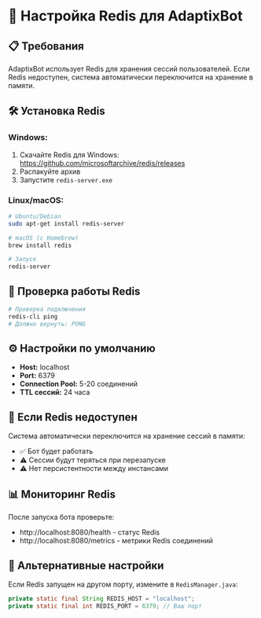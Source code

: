 # 🚀 Настройка Redis для AdaptixBot

## 📋 **Требования**

AdaptixBot использует Redis для хранения сессий пользователей. Если Redis недоступен, система автоматически переключится на хранение в памяти.

## 🛠️ **Установка Redis**

### Windows:
1. Скачайте Redis для Windows: https://github.com/microsoftarchive/redis/releases
2. Распакуйте архив
3. Запустите `redis-server.exe`

### Linux/macOS:
```bash
# Ubuntu/Debian
sudo apt-get install redis-server

# macOS (с Homebrew)
brew install redis

# Запуск
redis-server
```

## 🔧 **Проверка работы Redis**

```bash
# Проверка подключения
redis-cli ping
# Должно вернуть: PONG
```

## ⚙️ **Настройки по умолчанию**

- **Host:** localhost
- **Port:** 6379
- **Connection Pool:** 5-20 соединений
- **TTL сессий:** 24 часа

## 🚨 **Если Redis недоступен**

Система автоматически переключится на хранение сессий в памяти:
- ✅ Бот будет работать
- ⚠️ Сессии будут теряться при перезапуске
- ⚠️ Нет персистентности между инстансами

## 📊 **Мониторинг Redis**

После запуска бота проверьте:
- http://localhost:8080/health - статус Redis
- http://localhost:8080/metrics - метрики Redis соединений

## 🔧 **Альтернативные настройки**

Если Redis запущен на другом порту, измените в `RedisManager.java`:
```java
private static final String REDIS_HOST = "localhost";
private static final int REDIS_PORT = 6379; // Ваш порт
```
